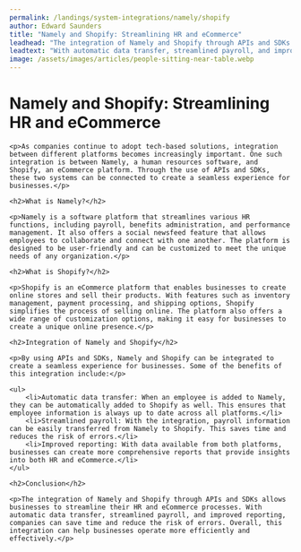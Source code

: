 ```yaml
---
permalink: /landings/system-integrations/namely/shopify
author: Edward Saunders
title: "Namely and Shopify: Streamlining HR and eCommerce"
leadhead: "The integration of Namely and Shopify through APIs and SDKs allows businesses to streamline their HR and eCommerce processes"
leadtext: "With automatic data transfer, streamlined payroll, and improved reporting, companies can save time and reduce the risk of errors. Overall, this integration can help businesses operate more efficiently and effectively."
image: /assets/images/articles/people-sitting-near-table.webp
---
```

<div class="arttext">
	<h1>Namely and Shopify: Streamlining HR and eCommerce</h1>

	<p>As companies continue to adopt tech-based solutions, integration between different platforms becomes increasingly important. One such integration is between Namely, a human resources software, and Shopify, an eCommerce platform. Through the use of APIs and SDKs, these two systems can be connected to create a seamless experience for businesses.</p>

	<h2>What is Namely?</h2>

	<p>Namely is a software platform that streamlines various HR functions, including payroll, benefits administration, and performance management. It also offers a social newsfeed feature that allows employees to collaborate and connect with one another. The platform is designed to be user-friendly and can be customized to meet the unique needs of any organization.</p>

	<h2>What is Shopify?</h2>

	<p>Shopify is an eCommerce platform that enables businesses to create online stores and sell their products. With features such as inventory management, payment processing, and shipping options, Shopify simplifies the process of selling online. The platform also offers a wide range of customization options, making it easy for businesses to create a unique online presence.</p>

	<h2>Integration of Namely and Shopify</h2>

	<p>By using APIs and SDKs, Namely and Shopify can be integrated to create a seamless experience for businesses. Some of the benefits of this integration include:</p>

	<ul>
		<li>Automatic data transfer: When an employee is added to Namely, they can be automatically added to Shopify as well. This ensures that employee information is always up to date across all platforms.</li>
		<li>Streamlined payroll: With the integration, payroll information can be easily transferred from Namely to Shopify. This saves time and reduces the risk of errors.</li>
		<li>Improved reporting: With data available from both platforms, businesses can create more comprehensive reports that provide insights into both HR and eCommerce.</li>
	</ul>

	<h2>Conclusion</h2>

	<p>The integration of Namely and Shopify through APIs and SDKs allows businesses to streamline their HR and eCommerce processes. With automatic data transfer, streamlined payroll, and improved reporting, companies can save time and reduce the risk of errors. Overall, this integration can help businesses operate more efficiently and effectively.</p>

</div>